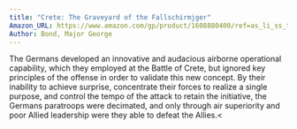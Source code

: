 ```yaml
---
title: "Crete: The Graveyard of the Fallschirmjger"
Amazon_URL: https://www.amazon.com/gp/product/1608880400/ref=as_li_ss_tl?ie=UTF8&linkCode=ll1&tag=internetbo00a-20
Author: Bond, Major George
---
```

The Germans developed an innovative and audacious airborne operational capability, which they employed at the Battle of Crete, but ignored key principles of the offense in order to validate this new concept. By their inability to achieve surprise, concentrate their forces to realize a single purpose, and control the tempo of the attack to retain the initiative, the Germans paratroops were decimated, and only through air superiority and poor Allied leadership were they able to defeat the Allies.<